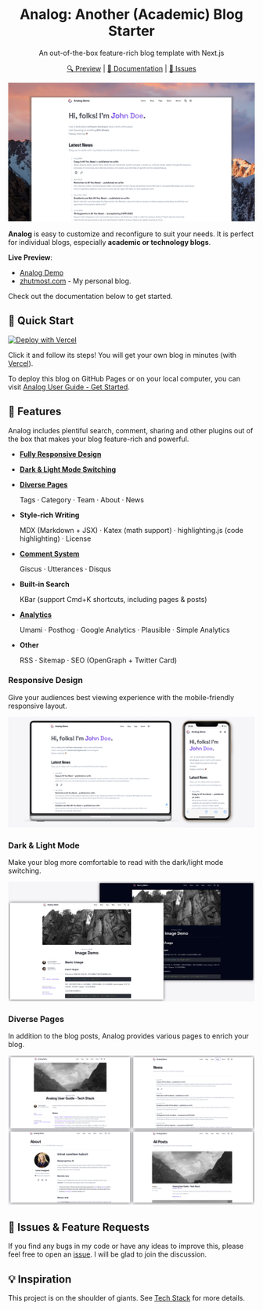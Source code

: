 <div align="center" class="mb-2">
  <h1>Analog: Another (Academic) Blog Starter</h1>
  <p>An out-of-the-box feature-rich blog template with Next.js</p>
  <p>
    <a href="https://analog-demo.zhutmost.com">🔍 Preview</a> |
    <a href="https://analog-demo.zhutmost.com/category/docs">📖 Documentation</a> |
    <a href="https://github.com/zhutmost/analog-blog-starter/issues">🐞 Issues</a>
  </p>
</div>

![Analog screenshot](img/cover.png)

**Analog** is easy to customize and reconfigure to suit your needs. It is perfect for individual blogs, especially **academic or technology blogs**.

**Live Preview**:
- [Analog Demo](https://analog-demo.zhutmost.com)
- [zhutmost.com](https://blog.zhutmost.com) - My personal blog.

Check out the documentation below to get started.

## 🚀 Quick Start

[![Deploy with Vercel](https://vercel.com/button)](https://vercel.com/new/clone?repository-url=https%3A%2F%2Fgithub.com%2Fzhutmost%2Fanalog-blog-starter&project-name=analog-blog&repository-name=analog-blog&demo-title=Analog%20Blog%20Demo&demo-description=Demo%20Blog%20(i.e.%2C%20Docs%20site)%20of%20the%20Analog%20Bolog%20Starter&demo-url=https%3A%2F%2Fanalog-demo.zhutmost.com&demo-image=https%3A%2F%2Fgithub.com%2Fzhutmost%2Fanalog-blog-starter%2Fraw%2Fmain%2Fimg%2Fcover.png)

Click it and follow its steps! You will get your own blog in minutes (with [Vercel](https://vercel.com)).

To deploy this blog on GitHub Pages or on your local computer, you can visit [Analog User Guide - Get Started](https://analog-demo.zhutmost.com/post/doc/get-started).

## 🎁 Features

Analog includes plentiful search, comment, sharing and other plugins out of the box that makes your blog feature-rich and powerful.

- [**Fully Responsive Design**](#responsive-design)
- [**Dark & Light Mode Switching**](#dark--light-mode)
- [**Diverse Pages**](#diverse-pages)

  Tags · Category · Team · About · News
- **Style-rich Writing**

  MDX (Markdown + JSX) · Katex (math support) · highlighting.js (code highlighting) · License
- [**Comment System**](https://analog-demo.zhutmost.com/post/docs/comment)

  Giscus · Utterances · Disqus
- **Built-in Search**

  KBar (support Cmd+K shortcuts, including pages & posts)
- [**Analytics**](https://analog-demo.zhutmost.com/post/docs/analytics)

  Umami · Posthog · Google Analytics · Plausible · Simple Analytics
- **Other**

  RSS · Sitemap · SEO (OpenGraph + Twitter Card)

### Responsive Design

Give your audiences best viewing experience with the mobile-friendly responsive layout.

![Responsive Design](img/responsive-design.png)

### Dark & Light Mode

Make your blog more comfortable to read with the dark/light mode switching.

![Dark & Light Modes](img/dark-mode.png)

### Diverse Pages

In addition to the blog posts, Analog provides various pages to enrich your blog.

![Diverse Pages](img/pages.png)

## 🎉 Issues & Feature Requests

If you find any bugs in my code or have any ideas to improve this, please feel free to open an [issue](https://github.com/zhutmost/analog-blog-starter). I will be glad to join the discussion.

## 💡 Inspiration

This project is on the shoulder of giants. See [Tech Stack](https://analog-demo.zhutmost.com/posts/docs/tech-stack) for more details.
